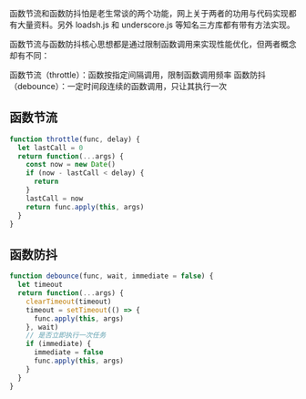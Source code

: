 函数节流和函数防抖怕是老生常谈的两个功能，网上关于两者的功用与代码实现都有大量资料。另外 loadsh.js 和 underscore.js 等知名三方库都有带有方法实现。<!-- more -->

函数节流与函数防抖核心思想都是通过限制函数调用来实现性能优化，但两者概念却有不同：

函数节流（throttle）：函数按指定间隔调用，限制函数调用频率
函数防抖（debounce）：一定时间段连续的函数调用，只让其执行一次

## 函数节流

```javascript
function throttle(func, delay) {
  let lastCall = 0
  return function(...args) {
    const now = new Date()
    if (now - lastCall < delay) {
      return
    }
    lastCall = now
    return func.apply(this, args)
  }
}
```

## 函数防抖

```javascript
function debounce(func, wait, immediate = false) {
  let timeout
  return function(...args) {
    clearTimeout(timeout)
    timeout = setTimeout(() => {
      func.apply(this, args)
    }, wait)
    // 是否立即执行一次任务
    if (immediate) {
      immediate = false
      func.apply(this, args)
    }
  }
}
```
